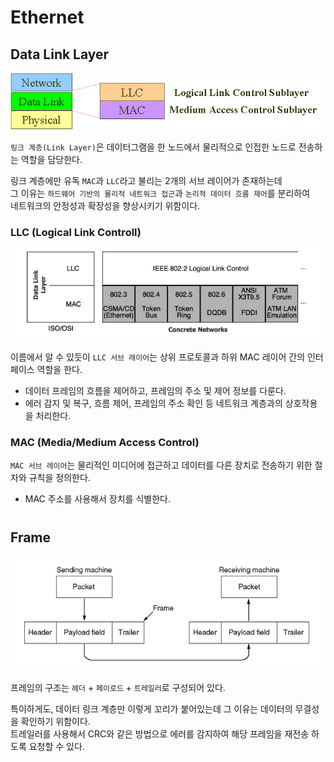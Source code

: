 # Ethernet

## Data Link Layer

<img src="img/datalink01.png">

`링크 계층(Link Layer)`은 데이터그램을 한 노드에서 물리적으로 인접한 노드로 전송하는 역할을 담당한다.  
  
링크 계층에만 유독 `MAC`과 `LLC`라고 불리는 2개의 서브 레이어가 존재하는데  
그 이유는 `하드웨어 기반의 물리적 네트워크 접근`과 `논리적 데이터 흐름 제어`를 분리하여  
네트워크의 안정성과 확장성을 향상시키기 위함이다.

### LLC (Logical Link Controll)

<img src="img/datalink02.png">

이름에서 알 수 있듯이 `LLC 서브 레이어`는 상위 프로토콜과 하위 MAC 레이어 간의 인터페이스 역할을 한다.  

- 데이터 프레임의 흐름을 제어하고, 프레임의 주소 및 제어 정보를 다룬다.
- 에러 감지 및 복구, 흐름 제어, 프레임의 주소 확인 등 네트워크 계층과의 상호작용을 처리한다.

### MAC (Media/Medium Access Control)

`MAC 서브 레이어`는 물리적인 미디어에 접근하고 데이터를 다른 장치로 전송하기 위한 절차와 규칙을 정의한다.  
  
- MAC 주소를 사용해서 장치를 식별한다.

#

## Frame

<img src="img/datalink03.png">

프레임의 구조는 `헤더` + `페이로드` + `트레일러`로 구성되어 있다.  
  
특이하게도, 데이터 링크 계층만 이렇게 꼬리가 붙어있는데 그 이유는 데이터의 무결성을 확인하기 위함이다.  
트레일러를 사용해서 CRC와 같은 방법으로 에러를 감지하여 해당 프레임을 재전송 하도록 요청할 수 있다.
